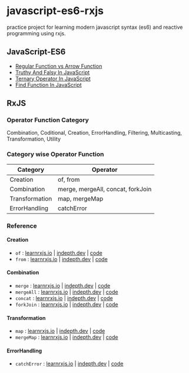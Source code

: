 # javascript-es6-rxjs
practice project for learning modern javascript syntax (es6) and reactive programming using rxjs.

## JavaScript-ES6

- [Regular Function vs Arrow Function](./src/es6-practice/function-and-arrow-function.js)
- [Truthy And Falsy In JavaScript](./src/es6-practice/truthy-and-falsy.js)
- [Ternary Operator In JavaScript](./src/es6-practice/ternary-operator.js)
- [Find Function In JavaScript](./src/es6-practice/array-find-function.js)


## RxJS
### Operator Function Category
Combination, Coditional, Creation, ErrorHandling, Filtering, Multicasting, Transformation, Utility

### Category wise Operator Function
| Category       | Operator                          |
| -------------- | --------------------------------- |
| Creation       | of, from                          |
| Combination    | merge, mergeAll, concat, forkJoin |
| Transformation | map, mergeMap                     |
| ErrorHandling  | catchError                        |

### Reference
#### Creation
- `of` : [learnrxjs.io](https://www.learnrxjs.io/learn-rxjs/operators/creation/of) | [indepth.dev](https://indepth.dev/reference/rxjs/operators/of) | [code](./src/rxjs-examples/creation/OF-example.js)
- `from` : [learnrxjs.io](https://www.learnrxjs.io/learn-rxjs/operators/creation/from) | [indepth.dev](https://indepth.dev/reference/rxjs/operators/from) | [code](./src/rxjs-examples/creation/FROM-example.js)

#### Combination
- `merge` : [learnrxjs.io](https://www.learnrxjs.io/learn-rxjs/operators/combination/merge) | [indepth.dev](https://indepth.dev/reference/rxjs/operators/merge) | [code](./src/rxjs-examples/combination/MERGE-example.js)
- `mergeAll` : [learnrxjs.io](https://www.learnrxjs.io/learn-rxjs/operators/combination/mergeall) | [indepth.dev](https://indepth.dev/reference/rxjs/operators/merge-all) | [code](README.md)
- `concat` : [learnrxjs.io](https://www.learnrxjs.io/learn-rxjs/operators/combination/concat) | [indepth.dev](https://indepth.dev/reference/rxjs/operators/concat) | [code](./src/rxjs-examples/combination/CONCAT-example.js)
- `forkJoin` : [learnrxjs.io](https://www.learnrxjs.io/learn-rxjs/operators/combination/forkjoin) | [indepth.dev](https://indepth.dev/reference/rxjs/operators/fork-join) | [code](./src/rxjs-examples/combination/CONCAT-example.js)

#### Transformation
- `map` : [learnrxjs.io](https://www.learnrxjs.io/learn-rxjs/operators/transformation/map) | [indepth.dev](https://indepth.dev/reference/rxjs/operators/map) | [code](./src/rxjs-examples/transformation/MAP-example.js)
- `mergeMap` : [learnrxjs.io](https://www.learnrxjs.io/learn-rxjs/operators/transformation/mergemap) | [indepth.dev](https://indepth.dev/reference/rxjs/operators/merge-map) | [code](./src/rxjs-examples/transformation/MERGE_MAP-example.js)

#### ErrorHandling
- `catchError` : [learnrxjs.io](https://www.learnrxjs.io/learn-rxjs/operators/error_handling/catch) | [indepth.dev](https://indepth.dev/reference/rxjs/operators/catch-error) | [code](README.md)